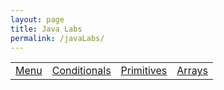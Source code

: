 ```yaml
---
layout: page
title: Java Labs
permalink: /javaLabs/
---
```


<table>
    <tr>
        <td><a href="{{site.baseurl}}/java/labs/2022/09/01/menu">Menu</a></td>
        <td><a href="{{site.baseurl}}/java/labs/2022/09/07/conditionals">Conditionals</a></td>
        <td><a href="{{site.baseurl}}/java/labs/2022/09/07/primitives">Primitives</a></td>
        <td><a href="{{site.baseurl}}/java/labs/2022/09/07/array">Arrays</a></td>
    </tr>
<table>


